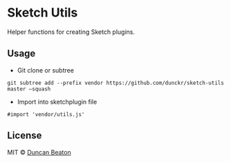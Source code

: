 # Sketch Utils

Helper functions for creating Sketch plugins.

## Usage

+ Git clone or subtree

```git subtree add --prefix vendor https://github.com/dunckr/sketch-utils master —squash```

+ Import into sketchplugin file

```#import 'vendor/utils.js'```

## License

MIT © [Duncan Beaton](http://dunckr.com)
